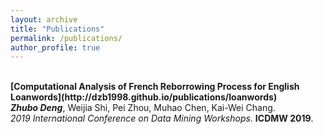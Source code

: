 ```yaml
---
layout: archive
title: "Publications"
permalink: /publications/
author_profile: true
---
```


<br>
<b>[Computational Analysis of French Reborrowing Process for English Loanwords](http://dzb1998.github.io/publications/loanwords)</b> <br> 
<b><i>Zhubo Deng</i></b>, Weijia Shi, Pei Zhou, Muhao Chen, Kai-Wei Chang.<br>
<i>2019 International Conference on Data Mining Workshops</i>. <b>ICDMW 2019</b>.
<br>
